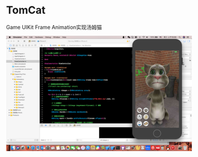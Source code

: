 # TomCat
Game
UIKit Frame Animation实现汤姆猫

![image](https://github.com/niyongsheng/TomCat/blob/master/tomCat.png?raw=true)
